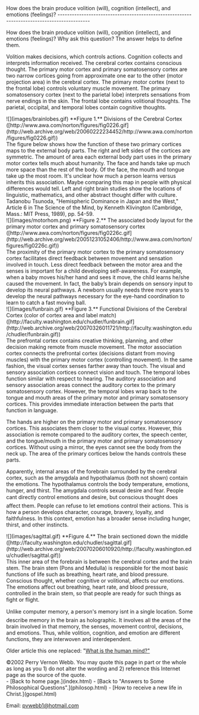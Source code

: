  <head> <title>(PVW) How does the brain produce volition, cognition, and emotions?</title> <meta content="IE=9" http-equiv="X-UA-Compatible"></meta> <link href="css/page_style.css" rel="stylesheet" type="text/css"></link> </head><body><div class="page_style">How does the brain produce volition (will), cognition (intellect), and emotions (feelings)?
-------------------------------------------------------------------------------------------

How does the brain produce volition (will), cognition (intellect), and emotions (feelings)? Why ask this question? The answer helps to define them.

Volition makes decisions, which controls actions. Cognition collects and interprets information received. The cerebral cortex contains conscious thought. The primary motor cortex and primary somatosensory cortex are two narrow cortices going from approximate one ear to the other (motor projection area) in the cerebral cortex. The primary motor cortex (next to the frontal lobe) controls voluntary muscle movement. The primary somatosensory cortex (next to the parietal lobe) interprets sensations from nerve endings in the skin. The frontal lobe contains volitional thoughts. The parietal, occipital, and temporal lobes contain cognitive thoughts.

<div class="img_pad">![](images/brainlobes.gif)
 **Figure 1.** Divisions of the Cerebral Cortex
 ([http://www.awa.com/norton/figures/fig0226.gif](http://web.archive.org/web/20060222234452/http://www.awa.com/norton/figures/fig0226.gif))</div><div class="p">The figure below shows how the function of these two primary cortices maps to the external body parts. The right and left sides of the cortices are symmetric. The amount of area each external body part uses in the primary motor cortex tells much about humanity. The face and hands take up much more space than the rest of the body. Of the face, the mouth and tongue take up the most room. It's unclear how much a person learns versus inherits this association. Maybe comparing this map in people with physical differences would tell. Left and right brain studies show the locations of linguistic, mathematics, and other abstract thought differ with culture.<div class="footnote">Tadanobu Tsunoda, "Hemispheric Dominance in Japan and the West," Article 6 in The Science of the Mind, by Kenneth Klivington (Cambridge, Mass.: MIT Press, 1989), pp. 54-59.</div></div><div class="img_pad">![](images/motorhom.png)
 **Figure 2.** The associated body layout for the primary motor cortex and primary somatosensory cortex
 ([http://www.awa.com/norton/figures/fig0226c.gif](http://web.archive.org/web/20051231052406/http://www.awa.com/norton/figures/fig0226c.gif))</div>The proximity of the primary motor cortex to the primary somatosensory cortex facilitates direct feedback between movement and sensation involved in touch. Less direct feedback between the motor area and the senses is important for a child developing self-awareness. For example, when a baby moves his/her hand and sees it move, the child learns he/she caused the movement. In fact, the baby&#146;s brain depends on sensory input to develop its neural pathways. A newborn usually needs three more years to develop the neural pathways necessary for the eye-hand coordination to learn to catch a fast moving ball.

<div class="img_pad">![](images/funbrain.gif)
 **Figure 3.** Functional Divisions of the Cerebral Cortex (color of cortex area and label match)
 ([http://faculty.washington.edu/chudler/funbrain.gif](http://web.archive.org/web/20070326011721/http://faculty.washington.edu/chudler/funbrain.gif))</div>The prefrontal cortex contains creative thinking, planning, and other decision making remote from muscle movement. The motor association cortex connects the prefrontal cortex (decisions distant from moving muscles) with the primary motor cortex (controlling movement). In the same fashion, the visual cortex senses farther away than touch. The visual and sensory association cortices connect vision and touch. The temporal lobes function similar with respect to hearing. The auditory association and sensory association areas connect the auditory cortex to the primary somatosensory cortex. However, the temporal lobes wrap back to the tongue and mouth areas of the primary motor and primary somatosensory cortices. This provides immediate interaction between the parts that function in language.

The hands are higher on the primary motor and primary somatosensory cortices. This associates them closer to the visual cortex. However, this association is remote compared to the auditory cortex, the speech center, and the tongue/mouth in the primary motor and primary somatosensory cortices. Without using a mirror, the eyes cannot see the body from the neck up. The area of the primary cortices below the hands controls these parts.

Apparently, internal areas of the forebrain surrounded by the cerebral cortex, such as the amygdala and hypothalamus (both not shown) contain the emotions. The hypothalamus controls the body temperature, emotions, hunger, and thirst. The amygdala controls sexual desire and fear. People can&#146;t directly control emotions and desire, but conscious thought does affect them. People can refuse to let emotions control their actions. This is how a person develops character, courage, bravery, loyalty, and faithfulness. In this context, emotion has a broader sense including hunger, thirst, and other instincts.

<div class="img_pad">![](images/sagittal.gif)
 **Figure 4.** The brain sectioned down the middle
 ([http://faculty.washington.edu/chudler/sagittal.gif](http://web.archive.org/web/20070206010920/http://faculty.washington.edu/chudler/sagittal.gif))</div>This inner area of the forebrain is between the cerebral cortex and the brain stem. The brain stem (Pons and Medulla) is responsible for the most basic functions of life such as breathing, heart rate, and blood pressure. Conscious thought, whether cognitive or volitional, affects our emotions. The emotions affect out breathing, heart rate, and blood pressure, controlled in the brain stem, so that people are ready for such things as fight or flight.

Unlike computer memory, a person's memory isn&#146;t in a single location. Some describe memory in the brain as holographic. It involves all the areas of the brain involved in that memory, the senses, movement control, decisions, and emotions. Thus, while volition, cognition, and emotion are different functions, they are interwoven and interdependent.

Older article this one replaced: "[What is the human mind?"](mind.html)

<div class="p" id="footnotes"></div><script src="js/footnotes.js" type="text/javascript"></script><div class="copy">©2002 Perry Vernon Webb. You may quote this page in part or the whole as long as you
 1) do not alter the wording and
 2) reference this Internet page as the source of the quote.</div> </div>- [Back to home page.](index.html)
- [Back to "Answers to Some Philosophical Questions".](philosop.html)
- [How to receive a new life in Christ.](gospel.html)

Email: [pvwebb1@hotmail.com](mailto:pvwebb1@hotmail.com)

